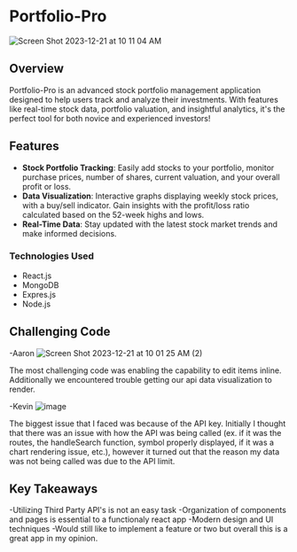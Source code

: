 # Portfolio-Pro

![Screen Shot 2023-12-21 at 10 11 04 AM](https://github.com/Asimmons8228/stocks-app/assets/96853510/50b086ce-3d63-44c3-92de-c4eda42436b7)


## Overview
Portfolio-Pro is an advanced stock portfolio management application designed to help users track and analyze their investments. With features like real-time stock data, portfolio valuation, and insightful analytics, it's the perfect tool for both novice and experienced investors! 

## Features
- **Stock Portfolio Tracking**: Easily add stocks to your portfolio, monitor purchase prices, number of shares, current valuation, and your overall profit or loss.
- **Data Visualization**: Interactive graphs displaying weekly stock prices, with a buy/sell indicator. Gain insights with the profit/loss ratio calculated based on the 52-week highs and lows.
- **Real-Time Data**: Stay updated with the latest stock market trends and make informed decisions.

### Technologies Used
- React.js
- MongoDB
- Expres.js
- Node.js 

## Challenging Code

-Aaron
![Screen Shot 2023-12-21 at 10 01 25 AM (2)](https://github.com/Asimmons8228/stocks-app/assets/96853510/d4e4f82e-46c1-494a-92c2-b753f77d33e4)

The most challenging code was enabling the capability to edit items inline. Additionally we encountered trouble getting our api data visualization to render.

-Kevin
![image](https://github.com/Asimmons8228/stocks-app/assets/87548545/f8a50aa8-0721-48bc-ac8b-b3c809f21226)

The biggest issue that I faced was because of the API key. Initially I thought that there was an issue with how the API was being called (ex. if it was the routes, the handleSearch function, symbol properly displayed, if it was a chart rendering issue, etc.), however it turned out that the reason my data was not being called was due to the API limit. 


## Key Takeaways

-Utilizing Third Party API's is not an easy task
-Organization of components and pages is essential to a functionaly react app
-Modern design and UI techniques
-Would still like to implement a feature or two but overall this is a great app in my opinion.
